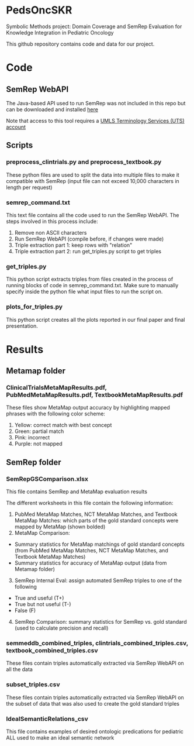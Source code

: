 # PedsOncSKR
Symbolic Methods project: Domain Coverage and SemRep Evaluation for Knowledge Integration in Pediatric Oncology

This github repository contains code and data for our project.

# Code
## SemRep WebAPI
The Java-based API used to run SemRep was not included in this repo but can be downloaded and installed [here](https://ii.nlm.nih.gov/Web_API/index.shtml)

Note that access to this tool requires a [UMLS Terminology Services (UTS) account](https://uts.nlm.nih.gov/home.html)

## Scripts
### preprocess_clintrials.py and preprocess_textbook.py
These python files are used to split the data into multiple files to make it compatible with SemRep (input file can not exceed 10,000 characters in length per request)

### semrep_command.txt
This text file contains all the code used to run the SemRep WebAPI. The steps involved in this process include:
1. Remove non ASCII characters
2. Run SemRep WebAPI (compile before, if changes were made)
3. Triple extraction part 1: keep rows with "relation"
4. Triple extraction part 2: run get_triples.py script to get triples

### get_triples.py
This python script extracts triples from files created in the process of running blocks of code in semrep_command.txt. Make sure to manually specify inside the python file what input files to run the script on.

### plots_for_triples.py
This python script creates all the plots reported in our final paper and final presentation.

# Results
## Metamap folder
### ClinicalTrialsMetaMapResults.pdf, PubMedMetaMapResults.pdf, TextbookMetaMapResults.pdf 
These files show MetaMap output accuracy by highlighting mapped phrases with the following color scheme:
1. Yellow: correct match with best concept
2. Green: partial match
3. Pink: incorrect
4. Purple: not mapped


## SemRep folder
### SemRepGSComparison.xlsx
This file contains SemRep and MetaMap evaluation results 

The different worksheets in this file contain the following information:
1. PubMed MetaMap Matches, NCT MetaMap Matches, and Textbook MetaMap Matches: which parts of the gold standard concepts were mapped by MetaMap (shown bolded)
2. MetaMap Comparison:
  * Summary statistics for MetaMap matchings of gold standard concepts (from PubMed MetaMap Matches, NCT MetaMap Matches, and Textbook MetaMap Matches)
  * Summary statistics for accuracy of MetaMap output (data from Metamap folder)
3. SemRep Internal Eval: assign automated SemRep triples to one of the following
  * True and useful (T+)
  * True but not useful (T-)
  * False (F)
4. SemRep Comparison: summary statistics for SemRep vs. gold standard (used to calculate precision and recall)

### semmeddb_combined_triples, clintrials_combined_triples.csv, textbook_combined_triples.csv
These files contain triples automatically extracted via SemRep WebAPI on all the data

### subset_triples.csv
These files contain triples automatically extracted via SemRep WebAPI on the subset of data that was also used to create the gold standard triples

### IdealSemanticRelations_csv
This file contains examples of desired ontologic predications for pediatric ALL used to make an ideal semantic network
